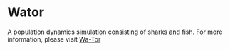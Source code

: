 # Wator
A population dynamics simulation consisting of sharks and fish.
For more information, please visit [Wa-Tor](https://en.wikipedia.org/wiki/Wa-Tor)
